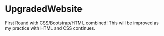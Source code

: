 # UpgradedWebsite

First Round with CSS/Bootstrap/HTML combined! 
This will be improved as my practice with HTML and CSS continues.
